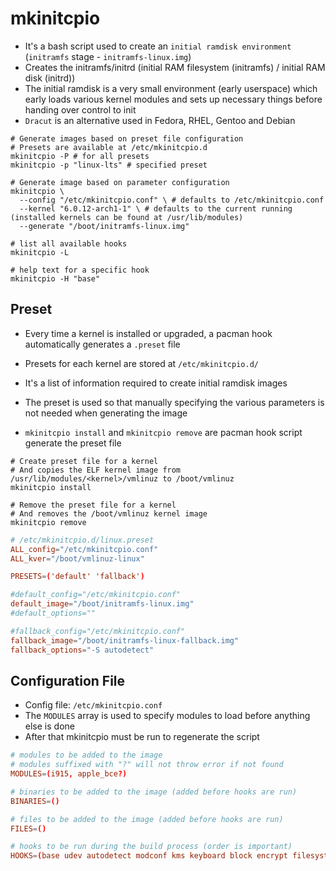 # mkinitcpio

- It's a bash script used to create an `initial ramdisk environment` (`initramfs` stage - `initramfs-linux.img`)
- Creates the initramfs/initrd (initial RAM filesystem (initramfs) / initial RAM disk (initrd))
- The initial ramdisk is a very small environment (early userspace) which early loads various kernel modules and sets up necessary things before handing over control to init
- `Dracut` is an alternative used in Fedora, RHEL, Gentoo and Debian

```shell
# Generate images based on preset file configuration
# Presets are available at /etc/mkinitcpio.d
mkinitcpio -P # for all presets
mkinitcpio -p "linux-lts" # specified preset
```

```shell
# Generate image based on parameter configuration
mkinitcpio \
  --config "/etc/mkinitcpio.conf" \ # defaults to /etc/mkinitcpio.conf
  --kernel "6.0.12-arch1-1" \ # defaults to the current running (installed kernels can be found at /usr/lib/modules)
  --generate "/boot/initramfs-linux.img"
```

```shell
# list all available hooks
mkinitcpio -L

# help text for a specific hook
mkinitcpio -H "base"
```

## Preset

- Every time a kernel is installed or upgraded, a pacman hook automatically generates a `.preset` file
- Presets for each kernel are stored at `/etc/mkinitcpio.d/`
- It's a list of information required to create initial ramdisk images
- The preset is used so that manually specifying the various parameters is not needed when generating the image

- `mkinitcpio install` and `mkinitcpio remove` are pacman hook script generate the preset file

```shell
# Create preset file for a kernel
# And copies the ELF kernel image from /usr/lib/modules/<kernel>/vmlinuz to /boot/vmlinuz
mkinitcpio install

# Remove the preset file for a kernel
# And removes the /boot/vmlinuz kernel image
mkinitcpio remove
```

```conf
# /etc/mkinitcpio.d/linux.preset
ALL_config="/etc/mkinitcpio.conf"
ALL_kver="/boot/vmlinuz-linux"

PRESETS=('default' 'fallback')

#default_config="/etc/mkinitcpio.conf"
default_image="/boot/initramfs-linux.img"
#default_options=""

#fallback_config="/etc/mkinitcpio.conf"
fallback_image="/boot/initramfs-linux-fallback.img"
fallback_options="-S autodetect"
```

## Configuration File

- Config file: `/etc/mkinitcpio.conf`
- The `MODULES` array is used to specify modules to load before anything else is done
- After that mkinitcpio must be run to regenerate the script

```conf
# modules to be added to the image
# modules suffixed with "?" will not throw error if not found
MODULES=(i915, apple_bce?)

# binaries to be added to the image (added before hooks are run)
BINARIES=()

# files to be added to the image (added before hooks are run)
FILES=()

# hooks to be run during the build process (order is important)
HOOKS=(base udev autodetect modconf kms keyboard block encrypt filesystems fsck)
```
